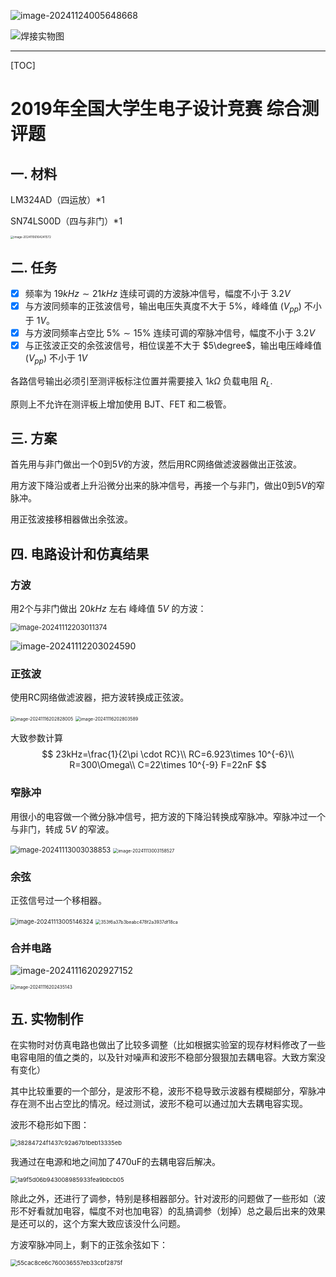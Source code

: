 ![image-20241124005648668](https://wegret-pic.oss-cn-beijing.aliyuncs.com/image-20241124005648668.png)



![焊接实物图](焊接实物图.jpg)

------



[TOC]



# 2019年全国大学生电子设计竞赛 综合测评题



## 一. 材料

LM324AD（四运放）*1

SN74LS00D（四与非门）*1



<img src="https://wegret-pic.oss-cn-beijing.aliyuncs.com/image-20241106164241572.png" alt="image-20241106164241572" style="zoom: 33%;" />

## 二. 任务

- [x] 频率为 $19kHz\sim 21kHz$ 连续可调的方波脉冲信号，幅度不小于 $3.2V$
- [x] 与方波同频率的正弦波信号，输出电压失真度不大于 $5\%$，峰峰值 $(V_{pp})$ 不小于 $1V$。
- [x] 与方波同频率占空比 $5\%\sim 15\%$ 连续可调的窄脉冲信号，幅度不小于 $3.2V$
- [x] 与正弦波正交的余弦波信号，相位误差不大于 $5\degree$，输出电压峰峰值 $(V_{pp})$ 不小于 $1V$

各路信号输出必须引至测评板标注位置并需要接入 $1k\Omega$ 负载电阻 $R_L$.

原则上不允许在测评板上增加使用 BJT、FET 和二极管。



## 三. 方案

首先用与非门做出一个$0$到$5V$的方波，然后用RC网络做滤波器做出正弦波。

用方波下降沿或者上升沿微分出来的脉冲信号，再接一个与非门，做出$0$到$5V$的窄脉冲。

用正弦波接移相器做出余弦波。



## 四. 电路设计和仿真结果

### 方波

用2个与非门做出 $20kHz$ 左右 峰峰值 $5V$ 的方波：

<img src="https://wegret-pic.oss-cn-beijing.aliyuncs.com/image-20241112203011374.png" alt="image-20241112203011374" style="zoom:80%;" />

![image-20241112203024590](https://wegret-pic.oss-cn-beijing.aliyuncs.com/image-20241112203024590.png)

### 正弦波

使用RC网络做滤波器，把方波转换成正弦波。

<img src="https://wegret-pic.oss-cn-beijing.aliyuncs.com/image-20241116202828005.png" alt="image-20241116202828005" style="zoom: 50%;" />

<img src="https://wegret-pic.oss-cn-beijing.aliyuncs.com/image-20241116202803589.png" alt="image-20241116202803589" style="zoom:50%;" />

大致参数计算
$$
23kHz=\frac{1}{2\pi \cdot RC}\\
RC=6.923\times 10^{-6}\\
R=300\Omega\\
C=22\times 10^{-9} F=22nF
$$




### 窄脉冲

用很小的电容做一个微分脉冲信号，把方波的下降沿转换成窄脉冲。窄脉冲过一个与非门，转成 $5V$ 的窄波。

<img src="https://wegret-pic.oss-cn-beijing.aliyuncs.com/image-20241113003038853.png" alt="image-20241113003038853" style="zoom: 80%;" />

<img src="https://wegret-pic.oss-cn-beijing.aliyuncs.com/image-20241113003158527.png" alt="image-20241113003158527" style="zoom:50%;" />

### 余弦

正弦信号过一个移相器。

<img src="https://wegret-pic.oss-cn-beijing.aliyuncs.com/image-20241113005146324.png" alt="image-20241113005146324" style="zoom:67%;" />

<img src="https://wegret-pic.oss-cn-beijing.aliyuncs.com/353f6a37b3beabc478f2a3937df18ca.png" alt="353f6a37b3beabc478f2a3937df18ca" style="zoom:50%;" />





### 合并电路

![image-20241116202927152](https://wegret-pic.oss-cn-beijing.aliyuncs.com/image-20241116202927152.png)



<img src="https://wegret-pic.oss-cn-beijing.aliyuncs.com/image-20241116202435143.png" alt="image-20241116202435143" style="zoom:50%;" />





## 五. 实物制作

在实物时对仿真电路也做出了比较多调整（比如根据实验室的现存材料修改了一些电容电阻的值之类的，以及针对噪声和波形不稳部分狠狠加去耦电容。大致方案没有变化）

其中比较重要的一个部分，是波形不稳，波形不稳导致示波器有模糊部分，窄脉冲存在测不出占空比的情况。经过测试，波形不稳可以通过加大去耦电容实现。

波形不稳形如下图：

<img src="https://wegret-pic.oss-cn-beijing.aliyuncs.com/38284724f1437c92a67b1beb13335eb.jpg" alt="38284724f1437c92a67b1beb13335eb" style="zoom: 67%;" />

我通过在电源和地之间加了470uF的去耦电容后解决。

<img src="https://wegret-pic.oss-cn-beijing.aliyuncs.com/1a9f5d06b943008985933fea9bbcb05.jpg" alt="1a9f5d06b943008985933fea9bbcb05" style="zoom: 67%;" />

除此之外，还进行了调参，特别是移相器部分。针对波形的问题做了一些形如（波形不好看就加电容，幅度不对也加电容）的乱搞调参（划掉）总之最后出来的效果是还可以的，这个方案大致应该没什么问题。

方波窄脉冲同上，剩下的正弦余弦如下：

<img src="https://wegret-pic.oss-cn-beijing.aliyuncs.com/55cac8ce6c760036557eb33cbf2875f.jpg" alt="55cac8ce6c760036557eb33cbf2875f" style="zoom: 67%;" />